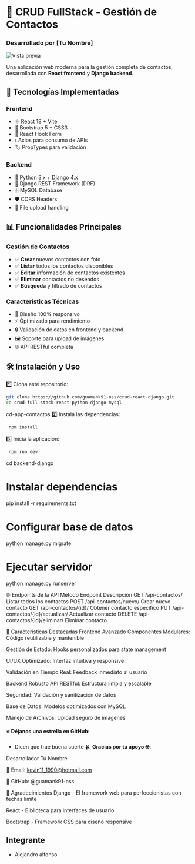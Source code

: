 # 📱 CRUD FullStack - Gestión de Contactos  
### **Desarrollado por [Tu Nombre]**

![Vista previa](https://raw.githubusercontent.com/guamank91-oss/crud-react-django/main/screenshot.png)

Una aplicación web moderna para la gestión completa de contactos, desarrollada con **React frontend** y **Django backend**.

## 🚀 **Tecnologías Implementadas**

### **Frontend**
- ⚛️ React 18 + Vite
- 🎨 Bootstrap 5 + CSS3
- 🔄 React Hook Form
- 📞 Axios para consumo de APIs
- 🏷️ PropTypes para validación

### **Backend**
- 🐍 Python 3.x + Django 4.x
- 🔌 Django REST Framework (DRF)
- 🗄️ MySQL Database
- 🛡️ CORS Headers
- 📁 File upload handling

## 📊 **Funcionalidades Principales**

### **Gestión de Contactos**
- ✅ **Crear** nuevos contactos con foto
- ✅ **Listar** todos los contactos disponibles  
- ✅ **Editar** información de contactos existentes
- ✅ **Eliminar** contactos no deseados
- ✅ **Búsqueda** y filtrado de contactos

### **Características Técnicas**
- 📱 Diseño 100% responsivo
- ⚡ Optimizado para rendimiento
- 🔒 Validación de datos en frontend y backend
- 🖼️ Soporte para upload de imágenes
- 🌐 API RESTful completa


## 🛠 Instalación y Uso

1️⃣ Clona este repositorio:
```bash
git clone https://github.com/guamank91-oss/crud-react-django.git
cd crud-full-stack-react-python-django-mysql
```
cd-app-contactos 
2️⃣ Instala las dependencias:
```bash
 npm install
```
3️⃣ Inicia la aplicación:
```bash
 npm run dev
```
cd backend-django

# Instalar dependencias
pip install -r requirements.txt
# Configurar base de datos
python manage.py migrate

# Ejecutar servidor
python manage.py runserver

🌐 Endpoints de la API
Método	Endpoint	Descripción
GET	/api-contactos/	Listar todos los contactos
POST	/api-contactos/nuevo/	Crear nuevo contacto
GET	/api-contactos/{id}/	Obtener contacto específico
PUT	/api-contactos/{id}/actualizar/	Actualizar contacto
DELETE	/api-contactos/{id}/eliminar/	Eliminar contacto


🎯 Características Destacadas
Frontend Avanzado
Componentes Modulares: Código reutilizable y mantenible

Gestión de Estado: Hooks personalizados para state management

UI/UX Optimizado: Interfaz intuitiva y responsive

Validación en Tiempo Real: Feedback inmediato al usuario

Backend Robusto
API RESTful: Estructura limpia y escalable

Seguridad: Validación y sanitización de datos

Base de Datos: Modelos optimizados con MySQL

Manejo de Archivos: Upload seguro de imágenes


#### ⭐ **Déjanos una estrella en GitHub**:
   - Dicen que trae buena suerte 🍀.
**Gracias por tu apoyo 🤓.**


Desarrollador
Tu Nombre

📧 Email: kevin11_1990@hotmail.com

🐙 GitHub: @guamank91-oss

🙌 Agradecimientos
Django - El framework web para perfeccionistas con fechas límite

React - Biblioteca para interfaces de usuario

Bootstrap - Framework CSS para diseño responsive

## Integrante
- Alejandro alfonso